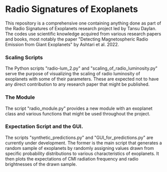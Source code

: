 # Radio Signatures of Exoplanets

This repository is a comprehensive one containing anything done as 
part of the Radio Signatures of Exoplanets research project led by 
Tansu Daylan. The codes use scientific knowledge acquired from various
research papers and books, most notably the paper 
"Detecting Magnetospheric Radio Emission from Giant Exoplanets" by 
Ashtari et al. 2022.

### Scaling Scripts
The Python scripts "radio-lum_2.py" and "scaling_of_radio_luminosity.py" 
serve the purpose of visualizing the scaling of radio luminosity of
exoplanets with some of their parameters. These are expected not to 
have any direct contribution to any research paper that might be published.

### The Module
The script "radio_module.py" provides a new module with an exoplanet class
and various functions that might be used throughout the project. 

### Expectation Script and the GUI.
The scripts "synthetic_predictions.py" and "GUI_for_predictions.py" are
currently under development. The former is the main script that generates
a random sample of exoplanets by randomly assigning values drawn from
specific probability distributions to various characteristics of exoplanets.
It then plots the expectations of CMI radiation frequency and radio
brightnesses of the drawn sample.